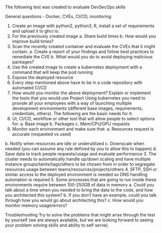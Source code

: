 The following test was created to evaluate DevSecOps skills

General questions - Docker, CVEs, CI/CD, monitoring

1. Create an image with python2, python3, R, install a set of requirements and upload it to
ghcr.io.
2. For the previously created image
a. Share build times
b. How would you improve build times?
3. Scan the recently created container and evaluate the CVEs that it might contain.
a. Create a report of your findings and follow best practices to remediate the CVE
b. What would you do to avoid deploying malicious packages?
4. Use the created image to create a kubernetes deployment with a command that will
keep the pod running
5. Expose the deployed resource
6. Every step mentioned above have to be in a code repository with automated CI/CD
7. How would you monitor the above deployment? Explain or implement the tools that you
would use
Project
Using kubernetes you need to provide all your employees with a way of launching multiple
development environments (different base images, requirements, credentials, others). The
following are the basic needs for it:
1. UI, CI/CD, workflow or other tool that will allow people to select options for:
a. Base image
b. Packages
c. Mem/CPU/GPU requests
2. Monitor each environment and make sure that:
a. Resources request is accurate (requested vs used)

b. Notify when resources are idle or underutilized
c. Downscale when needed (you can assume any rule defined by you to allow this
to happen)
d. Save data to track people requests/usage and evaluate performance
3. The cluster needs to automatically handle up/down scaling and have multiple instance
groups/taints/tags/others to be chosen from in order to segregate resources usage
between teams/resources/projects/others
4. SFTP, SSH or similar access to the deployed environment is needed so DNS handling
automation is required
5. Some processes that are going to run inside these environments require between
100-250GB of data in memory
a. Could you talk about a time when you needed to bring the data to the code, and
how you architected this system?
b. If you don’t have an example, could you talk through how you would go about
architecting this?
c. How would you monitor memory usage/errors?

Troubleshooting
Try to solve the problems that might arise through the test by yourself (we are always available,
but we are looking forward to seeing your problem solving skills and ability to self serve).